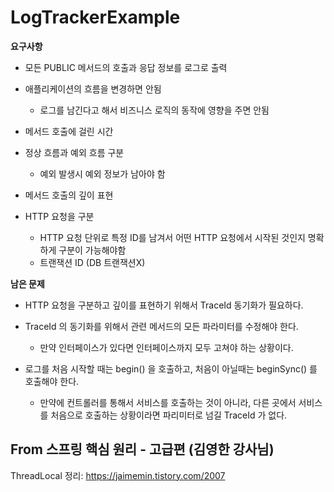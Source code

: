 # LogTrackerExample

<b>요구사항</b>

* 모든 PUBLIC 메서드의 호출과 응답 정보를 로그로 출력


* 애플리케이션의 흐름을 변경하면 안됨

   * 로그를 남긴다고 해서 비즈니스 로직의 동작에 영향을 주면 안됨
   
* 메서드 호출에 걸린 시간

* 정상 흐름과 예외 흐름 구분

  * 예외 발생시 예외 정보가 남아야 함

* 메서드 호출의 깊이 표현

* HTTP 요청을 구분
  * HTTP 요청 단위로 특정 ID를 남겨서 어떤 HTTP 요청에서 시작된 것인지 명확하게 구분이 가능해야함
  * 트랜잭션 ID (DB 트랜잭션X)

<b>남은 문제</b>

* HTTP 요청을 구분하고 깊이를 표현하기 위해서 TraceId 동기화가 필요하다.

* TraceId 의 동기화를 위해서 관련 메서드의 모든 파라미터를 수정해야 한다.

  * 만약 인터페이스가 있다면 인터페이스까지 모두 고쳐야 하는 상황이다.

* 로그를 처음 시작할 때는 begin() 을 호출하고, 처음이 아닐때는 beginSync() 를 호출해야 한다.

  * 만약에 컨트롤러를 통해서 서비스를 호출하는 것이 아니라, 다른 곳에서 서비스를 처음으로 호출하는 상황이라면 파리미터로 넘길 TraceId 가 없다.


From 스프링 핵심 원리 - 고급편 (김영한 강사님)
---
ThreadLocal 정리: https://jaimemin.tistory.com/2007
